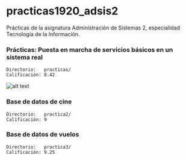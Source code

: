 # practicas1920_adsis2
Prácticas de la asignatura Administración de Sistemas 2, especialidad Tecnología de la Información.
###  Prácticas: Puesta en marcha de servicios básicos en un sistema real
    Directorio:   practicas/
    Calificación: 8.42  
![alt text](https://https://github.com/dmarcob/practicas1920_adsis2/blob/master/images/practica3.png)
###  Base de datos de cine  
    Directorio:   practica2/  
    Calificación: 9  
###  Base de datos de vuelos  
    Directorio:   practica3/  
    Calificación: 9.25  

